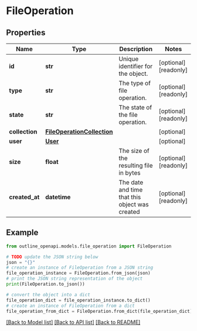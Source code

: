 # FileOperation


## Properties

Name | Type | Description | Notes
------------ | ------------- | ------------- | -------------
**id** | **str** | Unique identifier for the object. | [optional] [readonly] 
**type** | **str** | The type of file operation. | [optional] [readonly] 
**state** | **str** | The state of the file operation. | [optional] [readonly] 
**collection** | [**FileOperationCollection**](FileOperationCollection.md) |  | [optional] 
**user** | [**User**](User.md) |  | [optional] 
**size** | **float** | The size of the resulting file in bytes | [optional] [readonly] 
**created_at** | **datetime** | The date and time that this object was created | [optional] [readonly] 

## Example

```python
from outline_openapi.models.file_operation import FileOperation

# TODO update the JSON string below
json = "{}"
# create an instance of FileOperation from a JSON string
file_operation_instance = FileOperation.from_json(json)
# print the JSON string representation of the object
print(FileOperation.to_json())

# convert the object into a dict
file_operation_dict = file_operation_instance.to_dict()
# create an instance of FileOperation from a dict
file_operation_from_dict = FileOperation.from_dict(file_operation_dict)
```
[[Back to Model list]](../README.md#documentation-for-models) [[Back to API list]](../README.md#documentation-for-api-endpoints) [[Back to README]](../README.md)


